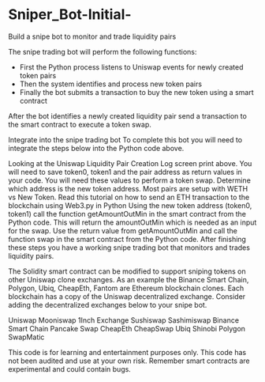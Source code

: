 # Sniper_Bot-Initial-

Build a snipe bot to monitor and trade liquidity pairs

The snipe trading bot will perform the following functions:

* First the Python process listens to Uniswap events for newly created token pairs
* Then the system identifies and process new token pairs
* Finally the bot submits a transaction to buy the new token using a smart contract

After the bot identifies a newly created liquidity pair send a transaction to the smart contract to execute a token swap.

Integrate into the snipe trading bot
To complete this bot you will need to integrate the steps below into the Python code above.

Looking at the Uniswap Liquidity Pair Creation Log screen print above. You will need to save token0, token1 and the pair address as return values in your code. You will need these values to perform a token swap.
Determine which address is the new token address. Most pairs are setup with WETH vs New Token.
Read this tutorial on how to send an ETH transaction to the blockchain using Web3.py in Python
Using the new token address (token0, token1) call the function getAmountOutMin in the smart contract from the Python code. This will return the amountOutMin which is needed as an input for the swap.
Use the return value from getAmountOutMin and call the function swap in the smart contract from the Python code.
After finishing these steps you have a working snipe trading bot that monitors and trades liquidity pairs.

The Solidity smart contract can be modified to support sniping tokens on other Uniswap clone exchanges. As an example the Binance Smart Chain, Polygon, Ubiq, CheapEth, Fantom are Ethereum blockchain clones. Each blockchain has a copy of the Uniswap decentralized exchange. Consider adding the decentralized exchanges below to your snipe bot.

Uniswap
Mooniswap
1Inch Exchange
Sushiswap
Sashimiswap
Binance Smart Chain Pancake Swap
CheapEth CheapSwap
Ubiq Shinobi
Polygon SwapMatic

This code is for learning and entertainment purposes only. This code has not been audited and use at your own risk. Remember smart contracts are experimental and could contain bugs.
